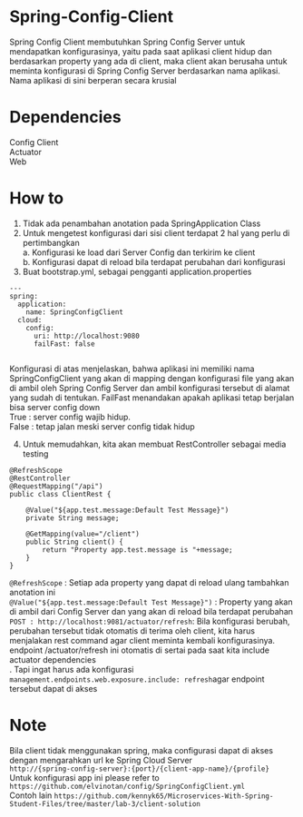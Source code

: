 # Spring-Config-Client
Spring Config Client membutuhkan Spring Config Server untuk mendapatkan konfigurasinya, yaitu pada saat aplikasi client hidup dan berdasarkan property yang ada di client, maka client akan berusaha untuk meminta konfigurasi di Spring Config Server berdasarkan nama aplikasi. Nama aplikasi di sini berperan secara krusial

# Dependencies
Config Client</br>
Actuator</br>
Web</br>

# How to
1. Tidak ada penambahan anotation pada SpringApplication Class
2. Untuk mengetest konfigurasi dari sisi client terdapat 2 hal yang perlu di pertimbangkan</br>
a. Konfigurasi ke load dari Server Config dan terkirim ke client</br>
b. Konfigurasi dapat di reload bila terdapat perubahan dari konfigurasi</br>
3. Buat bootstrap.yml, sebagai pengganti application.properties
```
---
spring:
  application:
    name: SpringConfigClient
  cloud:
    config:
      uri: http://localhost:9080
      failFast: false
	
```
Konfigurasi di atas menjelaskan, bahwa aplikasi ini memiliki nama SpringConfigClient yang akan di mapping dengan konfigurasi file yang akan di ambil oleh Spring Config Server dan ambil konfigurasi tersebut di alamat yang sudah di tentukan. FailFast menandakan apakah aplikasi tetap berjalan bisa server config down</br>True : server config wajib hidup. </br>False : tetap jalan meski server config tidak hidup</br>

4. Untuk memudahkan, kita akan membuat RestController sebagai media testing
```
@RefreshScope
@RestController
@RequestMapping("/api")
public class ClientRest {
	
	@Value("${app.test.message:Default Test Message}")
	private String message;
	
	@GetMapping(value="/client")
	public String client() {
		return "Property app.test.message is "+message;
	}
}
```
```@RefreshScope``` : Setiap ada property yang dapat di reload ulang tambahkan anotation ini</br>
```@Value("${app.test.message:Default Test Message}")``` : Property yang akan di ambil dari Config Server dan yang akan di reload bila terdapat perubahan</br>
```POST : http://localhost:9081/actuator/refresh```: Bila konfigurasi berubah, perubahan tersebut tidak otomatis di terima oleh client, kita harus menjalakan rest command agar client meminta kembali konfigurasinya. endpoint /actuator/refresh ini otomatis di sertai pada saat kita include actuator dependencies</br>. Tapi ingat harus ada konfigurasi ```management.endpoints.web.exposure.include: refresh```agar endpoint tersebut dapat di akses

# Note
Bila client tidak menggunakan spring, maka configurasi dapat di akses dengan mengarahkan url ke Spring Cloud Server</br>
```http://{spring-config-server}:{port}/{client-app-name}/{profile}```</br>
Untuk konfigurasi app ini please refer to ```https://github.com/elvinotan/config/SpringConfigClient.yml``` </br>
Contoh lain ```https://github.com/kennyk65/Microservices-With-Spring-Student-Files/tree/master/lab-3/client-solution```</br>

  
